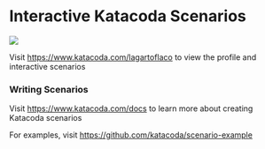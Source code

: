 # Interactive Katacoda Scenarios

[![](http://shields.katacoda.com/katacoda/lagartoflaco/count.svg)](https://www.katacoda.com/lagartoflaco "Get your profile on Katacoda.com")

Visit https://www.katacoda.com/lagartoflaco to view the profile and interactive scenarios

### Writing Scenarios
Visit https://www.katacoda.com/docs to learn more about creating Katacoda scenarios

For examples, visit https://github.com/katacoda/scenario-example

